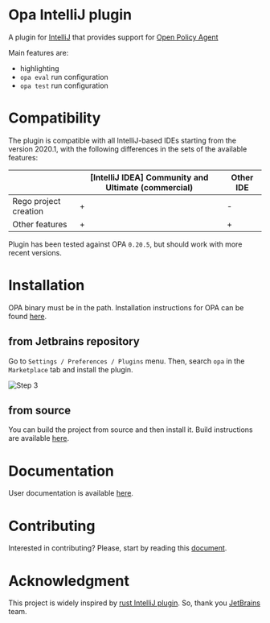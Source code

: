 # Opa IntelliJ plugin
A plugin for [IntelliJ](https://www.jetbrains.com/idea/) that provides support for [Open Policy Agent](https://www.openpolicyagent.org/)

Main features are:
* highlighting
* `opa eval` run configuration
* `opa test` run configuration

# Compatibility

The plugin is compatible with all IntelliJ-based IDEs starting from the version 2020.1, with the following differences in the sets of the available features:


|                        | [IntelliJ IDEA] Community and Ultimate (commercial) |Other IDE
|------------------------|---|---|
| Rego project creation  | + | - |
| Other features         | + | + |


Plugin has been tested against OPA `0.20.5`, but should work with more recent versions.


# Installation 
OPA binary must be in the path.
Installation instructions for OPA can be found [here](https://www.openpolicyagent.org/docs/latest/#running-opa).

## from Jetbrains repository
Go to `Settings / Preferences / Plugins` menu. Then, search `opa` in the `Marketplace` tab and install the plugin.

![Step 3](docs/user/img/3_install_opa_plugin.png)
## from source
You can build the project from source and then install it. Build instructions are available [here](docs/devel/setup_development_env.md).

# Documentation 
User documentation is available [here](docs/user/README.md).

# Contributing
Interested in contributing? Please, start by reading this [document](CONTRIBUTING.md).

# Acknowledgment
This project is widely inspired by [rust IntelliJ plugin](https://github.com/intellij-rust/intellij-rust). So, thank you
[JetBrains](https://www.jetbrains.org/) team.
